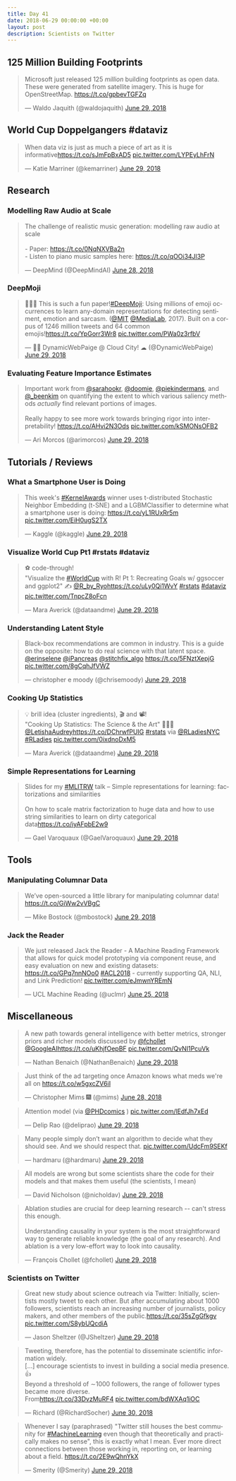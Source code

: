 ```yaml
---
title: Day 41
date: 2018-06-29 00:00:00 +00:00
layout: post
description: Scientists on Twitter
---
```


## 125 Million Building Footprints
<amp-twitter width="400" height="400"
             layout="responsive"
             data-tweetid="1012520131585601537">
    <blockquote placeholder><p lang="en" dir="ltr">Microsoft just released 125 *million* building footprints as open data. These were generated from satellite imagery. This is huge for OpenStreetMap. <a href="https://t.co/gpbevTGFZq">https://t.co/gpbevTGFZq</a></p>&mdash; Waldo Jaquith (@waldojaquith) <a href="https://twitter.com/waldojaquith/status/1012520131585601537?ref_src=twsrc%5Etfw">June 29, 2018</a></blockquote>
</amp-twitter>

## World Cup Doppelgangers #dataviz
<amp-twitter width="400" height="400"
             layout="responsive"
             data-tweetid="1012709274672418816">
    <blockquote placeholder><p lang="en" dir="ltr">When data viz is just as much a piece of art as it is informative<a href="https://t.co/sJmFpBxAD5">https://t.co/sJmFpBxAD5</a> <a href="https://t.co/LYPEyLhFrN">pic.twitter.com/LYPEyLhFrN</a></p>&mdash; Katie Marriner (@kemarriner) <a href="https://twitter.com/kemarriner/status/1012709274672418816?ref_src=twsrc%5Etfw">June 29, 2018</a></blockquote>
</amp-twitter>

## Research
###  Modelling Raw Audio at Scale
<amp-twitter width="400" height="400"
             layout="responsive"
             data-tweetid="1012290879120429056">
    <blockquote placeholder><p lang="en" dir="ltr">The challenge of realistic music generation: modelling raw audio at scale <br><br>- Paper: <a href="https://t.co/0NqNXVBa2n">https://t.co/0NqNXVBa2n</a> <br>- Listen to piano music samples here: <a href="https://t.co/qOOi34Jl3P">https://t.co/qOOi34Jl3P</a></p>&mdash; DeepMind (@DeepMindAI) <a href="https://twitter.com/DeepMindAI/status/1012290879120429056?ref_src=twsrc%5Etfw">June 28, 2018</a></blockquote>
</amp-twitter>

### DeepMoji
<amp-twitter width="400" height="400"
             layout="responsive"
             data-tweetid="1012723467068719104">
    <blockquote placeholder><p lang="en" dir="ltr">👩‍🏫📃 This is such a fun paper!<a href="https://twitter.com/hashtag/DeepMoji?src=hash&amp;ref_src=twsrc%5Etfw">#DeepMoji</a>: Using millions of emoji occurrences to learn any-domain representations for detecting sentiment, emotion and sarcasm. (<a href="https://twitter.com/MIT?ref_src=twsrc%5Etfw">@MIT</a> <a href="https://twitter.com/medialab?ref_src=twsrc%5Etfw">@MediaLab</a>, 2017). Built on a corpus of 1246 million tweets and 64 common emojis!<a href="https://t.co/YpGorr3Wr8">https://t.co/YpGorr3Wr8</a> <a href="https://t.co/PWa0z3rfbV">pic.twitter.com/PWa0z3rfbV</a></p>&mdash; 👩‍💻 DynamicWebPaige @ Cloud City! ☁ (@DynamicWebPaige) <a href="https://twitter.com/DynamicWebPaige/status/1012723467068719104?ref_src=twsrc%5Etfw">June 29, 2018</a></blockquote>
</amp-twitter>

### Evaluating Feature Importance Estimates
<amp-twitter width="400" height="400"
             layout="responsive"
             data-tweetid="1012726386396663810">
    <blockquote placeholder><p lang="en" dir="ltr">Important work from <a href="https://twitter.com/sarahookr?ref_src=twsrc%5Etfw">@sarahookr</a>, <a href="https://twitter.com/doomie?ref_src=twsrc%5Etfw">@doomie</a>, <a href="https://twitter.com/piekindermans?ref_src=twsrc%5Etfw">@piekindermans</a>, and <a href="https://twitter.com/_beenkim?ref_src=twsrc%5Etfw">@_beenkim</a> on quantifying the extent to which various saliency methods *actually* find relevant portions of images. <br><br>Really happy to see more work towards bringing rigor into interpretability! <a href="https://t.co/AHvi2N3Ods">https://t.co/AHvi2N3Ods</a> <a href="https://t.co/kSMONsOFB2">pic.twitter.com/kSMONsOFB2</a></p>&mdash; Ari Morcos (@arimorcos) <a href="https://twitter.com/arimorcos/status/1012726386396663810?ref_src=twsrc%5Etfw">June 29, 2018</a></blockquote>
</amp-twitter>

## Tutorials / Reviews
### What a Smartphone User is Doing
<amp-twitter width="400" height="400"
             layout="responsive"
             data-tweetid="1012732118227615744">
    <blockquote placeholder><p lang="en" dir="ltr">This week&#39;s <a href="https://twitter.com/hashtag/KernelAwards?src=hash&amp;ref_src=twsrc%5Etfw">#KernelAwards</a> winner uses t-distributed Stochastic Neighbor Embedding (t-SNE) and a LGBMClassifier to determine what a smartphone user is doing: <a href="https://t.co/yL1RUxRr5m">https://t.co/yL1RUxRr5m</a> <a href="https://t.co/EiH0ugS2TX">pic.twitter.com/EiH0ugS2TX</a></p>&mdash; Kaggle (@kaggle) <a href="https://twitter.com/kaggle/status/1012732118227615744?ref_src=twsrc%5Etfw">June 29, 2018</a></blockquote>
</amp-twitter>

### Visualize World Cup Pt1 #rstats #dataviz
<amp-twitter width="400" height="400"
             layout="responsive"
             data-tweetid="1012769187025088512">
    <blockquote placeholder><p lang="en" dir="ltr">⚽️ code-through!<br>&quot;Visualize the <a href="https://twitter.com/hashtag/WorldCup?src=hash&amp;ref_src=twsrc%5Etfw">#WorldCup</a> with R! Pt 1: Recreating Goals w/ ggsoccer and ggplot2&quot; ✍️ <a href="https://twitter.com/R_by_Ryo?ref_src=twsrc%5Etfw">@R_by_Ryo</a><a href="https://t.co/uLy0Qi1WvY">https://t.co/uLy0Qi1WvY</a> <a href="https://twitter.com/hashtag/rstats?src=hash&amp;ref_src=twsrc%5Etfw">#rstats</a> <a href="https://twitter.com/hashtag/dataviz?src=hash&amp;ref_src=twsrc%5Etfw">#dataviz</a> <a href="https://t.co/TnpcZ8oFcn">pic.twitter.com/TnpcZ8oFcn</a></p>&mdash; Mara Averick (@dataandme) <a href="https://twitter.com/dataandme/status/1012769187025088512?ref_src=twsrc%5Etfw">June 29, 2018</a></blockquote>
</amp-twitter>

### Understanding Latent Style
<amp-twitter width="400" height="400"
             layout="responsive"
             data-tweetid="1012495969903001600">
    <blockquote placeholder><p lang="en" dir="ltr">Black-box recommendations are common in industry. This is a guide on the opposite: how to do real science with that latent space.  <a href="https://twitter.com/erinselene?ref_src=twsrc%5Etfw">@erinselene</a> <a href="https://twitter.com/iPancreas?ref_src=twsrc%5Etfw">@iPancreas</a> <a href="https://twitter.com/stitchfix_algo?ref_src=twsrc%5Etfw">@stitchfix_algo</a> <a href="https://t.co/5FNztXepjG">https://t.co/5FNztXepjG</a> <a href="https://t.co/8gCqhJfVWZ">pic.twitter.com/8gCqhJfVWZ</a></p>&mdash; christopher e moody (@chrisemoody) <a href="https://twitter.com/chrisemoody/status/1012495969903001600?ref_src=twsrc%5Etfw">June 29, 2018</a></blockquote>
</amp-twitter>

### Cooking Up Statistics
<amp-twitter width="400" height="400"
             layout="responsive"
             data-tweetid="1012682643559854080">
    <blockquote placeholder><p lang="en" dir="ltr">💡 brill idea (cluster ingredients), 🎬 and 📽!<br>&quot;Cooking Up Statistics: The Science &amp; the Art&quot; 👩🏿‍🍳 <a href="https://twitter.com/LetishaAudrey?ref_src=twsrc%5Etfw">@LetishaAudrey</a><a href="https://t.co/DChrwfPUIG">https://t.co/DChrwfPUIG</a> <a href="https://twitter.com/hashtag/rstats?src=hash&amp;ref_src=twsrc%5Etfw">#rstats</a> via <a href="https://twitter.com/RLadiesNYC?ref_src=twsrc%5Etfw">@RLadiesNYC</a> <a href="https://twitter.com/hashtag/RLadies?src=hash&amp;ref_src=twsrc%5Etfw">#RLadies</a> <a href="https://t.co/0ixdnoDxM5">pic.twitter.com/0ixdnoDxM5</a></p>&mdash; Mara Averick (@dataandme) <a href="https://twitter.com/dataandme/status/1012682643559854080?ref_src=twsrc%5Etfw">June 29, 2018</a></blockquote>
</amp-twitter>

### Simple Representations for Learning
<amp-twitter width="400" height="400"
             layout="responsive"
             data-tweetid="1012685737697914880">
    <blockquote placeholder><p lang="en" dir="ltr">Slides for my <a href="https://twitter.com/hashtag/MLITRW?src=hash&amp;ref_src=twsrc%5Etfw">#MLITRW</a> talk – Simple representations for learning: factorizations and similarities<br><br>On how to scale matrix factorization to huge data and how to use string similarities to learn on dirty categorical data<a href="https://t.co/iyAFpbE2w9">https://t.co/iyAFpbE2w9</a></p>&mdash; Gael Varoquaux (@GaelVaroquaux) <a href="https://twitter.com/GaelVaroquaux/status/1012685737697914880?ref_src=twsrc%5Etfw">June 29, 2018</a></blockquote>
</amp-twitter>

## Tools
### Manipulating Columnar Data
<amp-twitter width="400" height="400"
             layout="responsive"
             data-tweetid="1012778125426429952">
    <blockquote placeholder><p lang="en" dir="ltr">We’ve open-sourced a little library for manipulating columnar data! <a href="https://t.co/GiWw2vVBgC">https://t.co/GiWw2vVBgC</a></p>&mdash; Mike Bostock (@mbostock) <a href="https://twitter.com/mbostock/status/1012778125426429952?ref_src=twsrc%5Etfw">June 29, 2018</a></blockquote>
</amp-twitter>

### Jack the Reader
<amp-twitter width="400" height="400"
             layout="responsive"
             data-tweetid="1011254511640424449">
    <blockquote placeholder><p lang="en" dir="ltr">We just released Jack the Reader - A Machine Reading Framework that allows for quick model prototyping via component reuse, and easy evaluation on new and existing datasets: <a href="https://t.co/GPq7nnNOo0">https://t.co/GPq7nnNOo0</a> <a href="https://twitter.com/hashtag/ACL2018?src=hash&amp;ref_src=twsrc%5Etfw">#ACL2018</a> - currently supporting QA, NLI, and Link Prediction! <a href="https://t.co/eJmwnYREmN">pic.twitter.com/eJmwnYREmN</a></p>&mdash; UCL Machine Reading (@uclmr) <a href="https://twitter.com/uclmr/status/1011254511640424449?ref_src=twsrc%5Etfw">June 25, 2018</a></blockquote>
</amp-twitter>

## Miscellaneous
<amp-twitter width="400" height="400"
             layout="responsive"
             data-tweetid="1012688687812005892">
    <blockquote placeholder><p lang="en" dir="ltr">A new path towards general intelligence with better metrics, stronger priors and richer models discussed by <a href="https://twitter.com/fchollet?ref_src=twsrc%5Etfw">@fchollet</a> <a href="https://twitter.com/GoogleAI?ref_src=twsrc%5Etfw">@GoogleAI</a><a href="https://t.co/uKhjfOepBF">https://t.co/uKhjfOepBF</a> <a href="https://t.co/QvNI1PcuVk">pic.twitter.com/QvNI1PcuVk</a></p>&mdash; Nathan Benaich (@NathanBenaich) <a href="https://twitter.com/NathanBenaich/status/1012688687812005892?ref_src=twsrc%5Etfw">June 29, 2018</a></blockquote>
</amp-twitter>

<amp-twitter width="400" height="400"
             layout="responsive"
             data-tweetid="1012337279036280832">
    <blockquote placeholder><p lang="en" dir="ltr">Just think of the ad targeting once Amazon knows what meds we&#39;re all on <a href="https://t.co/w5gxcZV6iI">https://t.co/w5gxcZV6iI</a></p>&mdash; Christopher Mims 🎆 (@mims) <a href="https://twitter.com/mims/status/1012337279036280832?ref_src=twsrc%5Etfw">June 28, 2018</a></blockquote>
</amp-twitter>

<amp-twitter width="400" height="400"
             layout="responsive"
             data-tweetid="1012798899424071680">
    <blockquote placeholder><p lang="fr" dir="ltr">Attention model (via <a href="https://twitter.com/PHDcomics?ref_src=twsrc%5Etfw">@PHDcomics</a> ) <a href="https://t.co/lEdfJh7xEd">pic.twitter.com/lEdfJh7xEd</a></p>&mdash; Delip Rao (@deliprao) <a href="https://twitter.com/deliprao/status/1012798899424071680?ref_src=twsrc%5Etfw">June 29, 2018</a></blockquote>
</amp-twitter>

<amp-twitter width="400" height="400"
             layout="responsive"
             data-tweetid="1012607787510030341">
    <blockquote placeholder><p lang="en" dir="ltr">Many people simply don’t want an algorithm to decide what they should see. And we should respect that. <a href="https://t.co/UdcFm9SEKf">pic.twitter.com/UdcFm9SEKf</a></p>&mdash; hardmaru (@hardmaru) <a href="https://twitter.com/hardmaru/status/1012607787510030341?ref_src=twsrc%5Etfw">June 29, 2018</a></blockquote>
</amp-twitter>

<amp-twitter width="400" height="400"
             layout="responsive"
             data-tweetid="1012691499530809344">
    <blockquote placeholder><p lang="en" dir="ltr">All models are wrong but some scientists share the code for their models and that makes them useful (the scientists, I mean)</p>&mdash; David Nicholson (@nicholdav) <a href="https://twitter.com/nicholdav/status/1012691499530809344?ref_src=twsrc%5Etfw">June 29, 2018</a></blockquote>
</amp-twitter>

<amp-twitter width="400" height="400"
             layout="responsive"
             data-tweetid="1012721582148550662">
    <blockquote placeholder><p lang="en" dir="ltr">Ablation studies are crucial for deep learning research -- can&#39;t stress this enough.<br><br>Understanding causality in your system is the most straightforward way to generate reliable knowledge (the goal of any research). And ablation is a very low-effort way to look into causality.</p>&mdash; François Chollet (@fchollet) <a href="https://twitter.com/fchollet/status/1012721582148550662?ref_src=twsrc%5Etfw">June 29, 2018</a></blockquote>
</amp-twitter>

### Scientists on Twitter
<amp-twitter width="400" height="400"
             layout="responsive"
             data-tweetid="1012794352706441217">
    <blockquote placeholder><p lang="en" dir="ltr">Great new study about science outreach via Twitter: Initially, scientists mostly tweet to each other. But after accumulating about 1000 followers, scientists reach an increasing number of journalists, policy makers, and other members of the public.<a href="https://t.co/35sZgGfkgv">https://t.co/35sZgGfkgv</a> <a href="https://t.co/S8ybUQcdiA">pic.twitter.com/S8ybUQcdiA</a></p>&mdash; Jason Sheltzer (@JSheltzer) <a href="https://twitter.com/JSheltzer/status/1012794352706441217?ref_src=twsrc%5Etfw">June 29, 2018</a></blockquote>
</amp-twitter>

<amp-twitter width="400" height="400"
             layout="responsive"
             data-tweetid="1012856888008949760">
    <blockquote placeholder><p lang="en" dir="ltr">Tweeting, therefore, has the potential to disseminate scientific information widely. <br>[...] encourage scientists to invest in building a social media presence.<br>👍<br>Beyond a threshold of ∼1000 followers, the range of follower types became more diverse.<br>From<a href="https://t.co/33DvzMuRF4">https://t.co/33DvzMuRF4</a> <a href="https://t.co/bdWXAq1iOC">pic.twitter.com/bdWXAq1iOC</a></p>&mdash; Richard (@RichardSocher) <a href="https://twitter.com/RichardSocher/status/1012856888008949760?ref_src=twsrc%5Etfw">June 30, 2018</a></blockquote>
</amp-twitter>

<amp-twitter width="400" height="400"
             layout="responsive"
             data-tweetid="1012845068376420352">
    <blockquote placeholder><p lang="en" dir="ltr">Whenever I say (paraphrased) &quot;Twitter still houses the best community for <a href="https://twitter.com/hashtag/MachineLearning?src=hash&amp;ref_src=twsrc%5Etfw">#MachineLearning</a> even though that theoretically and practically makes no sense&quot;, this is exactly what I mean. Ever more direct connections between those working in, reporting on, or learning about a field. <a href="https://t.co/2E9wQhnYkX">https://t.co/2E9wQhnYkX</a></p>&mdash; Smerity (@Smerity) <a href="https://twitter.com/Smerity/status/1012845068376420352?ref_src=twsrc%5Etfw">June 29, 2018</a></blockquote>
</amp-twitter>
